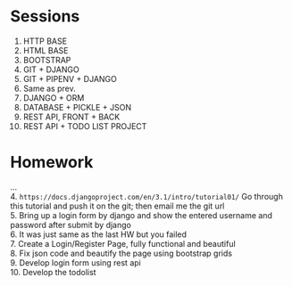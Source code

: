 # Sessions

1. HTTP BASE
2. HTML BASE
3. BOOTSTRAP
4. GIT + DJANGO  
5. GIT + PIPENV + DJANGO  
6. Same as prev.  
7. DJANGO + ORM  
8. DATABASE + PICKLE + JSON  
9. REST API, FRONT + BACK  
10. REST API + TODO LIST PROJECT

# Homework

...  
4. `https://docs.djangoproject.com/en/3.1/intro/tutorial01/` Go through this tutorial and push it on the git; then email me the git url  
5. Bring up a login form by django and show the entered username and password after submit by django  
6. It was just same as the last HW but you failed  
7. Create a Login/Register Page, fully functional and beautiful  
8. Fix json code and beautify the page using bootstrap grids  
9. Develop login form using rest api  
10. Develop the todolist
